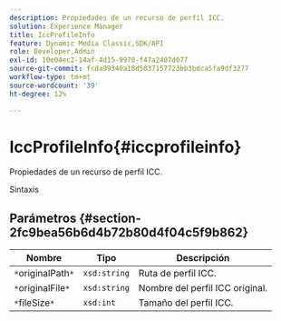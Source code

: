 ```yaml
---
description: Propiedades de un recurso de perfil ICC.
solution: Experience Manager
title: IccProfileInfo
feature: Dynamic Media Classic,SDK/API
role: Developer,Admin
exl-id: 10e04ec2-14af-4d15-9970-f47a2407d077
source-git-commit: fcda99340a18d5037157723bb3bdca5fa9df3277
workflow-type: tm+mt
source-wordcount: '39'
ht-degree: 12%

---
```


# IccProfileInfo{#iccprofileinfo}

Propiedades de un recurso de perfil ICC.

Sintaxis

## Parámetros {#section-2fc9bea56b6d4b72b80d4f04c5f9b862}

| Nombre | Tipo | Descripción |
|---|---|---|
| `*`originalPath`*` | `xsd:string` | Ruta de perfil ICC. |
| `*`originalFile`*` | `xsd:string` | Nombre del perfil ICC original. |
| `*`fileSize`*` | `xsd:int` | Tamaño del perfil ICC. |
